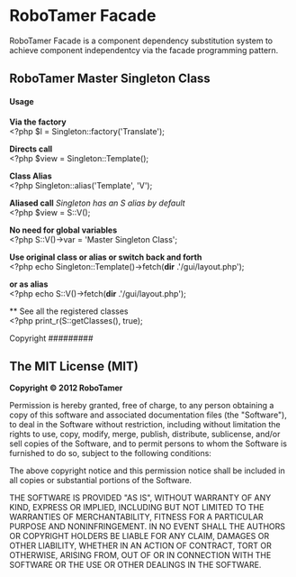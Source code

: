 RoboTamer Facade
================

RoboTamer Facade is a component dependency substitution system to achieve component independentcy via the facade programming pattern.


RoboTamer Master Singleton Class
--------------------------------

#### Usage


**Via the factory**  
    <?php
    $l = Singleton::factory('Translate');

**Directs call**  
    <?php
    $view = Singleton::Template();

**Class Alias**  
    <?php
    Singleton::alias('Template', 'V');

**Aliased call** _Singleton has an S alias by default_  
    <?php
    $view = S::V();


**No need for global variables**  
    <?php
    S::V()->var = 'Master Singleton Class';

**Use original class or alias or switch back and forth**  
    <?php
    echo Singleton::Template()->fetch(__dir__ .'/gui/layout.php');

**or as alias**    
    <?php
    echo S::V()->fetch(__dir__ .'/gui/layout.php');

** See all the registered classes   
    <?php
    print_r(S::getClasses(), true);


Copyright
#########

The MIT License (MIT)
---------------------

**Copyright © 2012 RoboTamer**  

Permission is hereby granted, free of charge, to any person obtaining a copy of this software and associated documentation files (the "Software"), to deal in the Software without restriction, including without limitation the rights to use, copy, modify, merge, publish, distribute, sublicense, and/or sell copies of the Software, and to permit persons to whom the Software is furnished to do so, subject to the following conditions:  

The above copyright notice and this permission notice shall be included in all copies or substantial portions of the Software.  

THE SOFTWARE IS PROVIDED "AS IS", WITHOUT WARRANTY OF ANY KIND, EXPRESS OR IMPLIED, INCLUDING BUT NOT LIMITED TO THE WARRANTIES OF MERCHANTABILITY, FITNESS FOR A PARTICULAR PURPOSE AND NONINFRINGEMENT. IN NO EVENT SHALL THE AUTHORS OR COPYRIGHT HOLDERS BE LIABLE FOR ANY CLAIM, DAMAGES OR OTHER LIABILITY, WHETHER IN AN ACTION OF CONTRACT, TORT OR OTHERWISE, ARISING FROM, OUT OF OR IN CONNECTION WITH THE SOFTWARE OR THE USE OR OTHER DEALINGS IN THE SOFTWARE.
